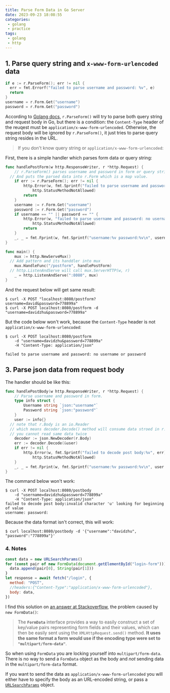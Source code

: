 ```yaml
---
title: Parse Form Data in Go Server
date: 2023-09-23 18:08:55
categories:
 - golang
 - practice
tags:
 - golang
 - http
---
```


## 1. Parse query string and `x-www-form-urlencoded` data

```go
if e := r.ParseForm(); err != nil {
  err = fmt.Errorf("failed to parse username and password: %v", e)
  return
}
username = r.Form.Get("username")
password = r.Form.Get("password")
```

According to  [Golang docs](https://pkg.go.dev/net/http#Request.ParseForm), `r.ParseForm()` will try to parse both query string and request body in Go, but there is a condition: the `Content-Type` header of the reuqest must be `application/x-www-form-urlencoded`. Otherwise, the request body will be ignored by `r.ParseForm()`, it just tries to parse query string resides in the URL. 

> If you don't know query string or `application/x-www-form-urlencoded`: 

First, there is a simple handler which parses form data or query string:

```go
func handlePostForm(w http.ResponseWriter, r *http.Request) {
	// r.ParseForm() parses username and password in form or query string.
  // And puts the parsed data into r.Form which is a map value.
	if err := r.ParseForm(); err != nil {
		http.Error(w, fmt.Sprintf("failed to parse username and password: %v", err),
			http.StatusMethodNotAllowed)
		return
	}
	username := r.Form.Get("username")
	password := r.Form.Get("password")
	if username == "" || password == "" {
		http.Error(w, "failed to parse username and password: no username or password",
			http.StatusMethodNotAllowed)
		return
	}
	_, _ = fmt.Fprint(w, fmt.Sprintf("username:%v password:%v\n", username, password))
}

func main() {
	mux := http.NewServeMux()
  // Add pattern and its handdler into mux
	mux.HandleFunc("/postform", handlePostForm)
  // http.ListenAndServe will call mux.ServerHTTP(w, r)
	_ = http.ListenAndServe(":8080", mux)
}
```

And the request below will get same result:

```shell
$ curl -X POST "localhost:8080/postform?username=david&password=778899a"
$ curl -X POST localhost:8080/postform -d "username=davidzhu&password=778899a"
```

But the code below won't work, because the `Content-Type` header is not `application/x-www-form-urlencoded`:

```shell
$ curl -X POST localhost:8080/postform 
	-d "username=davidzhu&password=778899a" 
	-H "Content-Type: application/json"
	
failed to parse username and password: no username or password
```

## 3. Parse json data from request body

The handler should be like this:

```go
func handlePostBody(w http.ResponseWriter, r *http.Request) {
	// Parse username and password in form.
	type info struct {
		Username string `json:"username"`
		Password string `json:"password"`
	}
	user := info{}
  // note that r.Body is an io.Reader
  // which means decoder.Decode() method will consume data stroed in r.Body
  // you cannot read same data twice
	decoder := json.NewDecoder(r.Body)
	err := decoder.Decode(&user)
	if err != nil {
		http.Error(w, fmt.Sprintf("failed to decode post body:%v", err),
			http.StatusMethodNotAllowed)
	}
	_, _ = fmt.Fprint(w, fmt.Sprintf("username:%v password:%v\n", user.Username, user.Password))
}
```

The command below won't work:

```shell
$ curl -X POST localhost:8080/postbody 
	-d "username=davidzhu&password=778899a" 
	-H "Content-Type: application/json"
failed to decode post body:invalid character 'u' looking for beginning of value
username: password:
```

Because the data format isn't correct, this will work:

```shell
$ curl localhost:8080/postbody -d '{"username":"davidzhu", "password":"778899a"}' 
```

### 4. Notes



```js
const data = new URLSearchParams()
for (const pair of new FormData(document.getElementById("login-form"))) {
  data.append(pair[0], String(pair[1]))
}
let response = await fetch("/login", {
  method: "POST",
  //headers:{"Content-Type":"application/x-www-form-urlencoded"},
  body: data,
})
```

I find this solution on [an answer at Stackoverflow](https://stackoverflow.com/a/46642899/16317008), the problem caused by `new FormData()`:

> The **`FormData`** interface provides a way to easily construct a set of key/value pairs representing form fields and their values, which can then be easily sent using the `XMLHttpRequest.send()` method. **It uses the same format a form would use if the encoding type were set to `"multipart/form-data"`**.

So when using `FormData` you are locking yourself into `multipart/form-data`. There is no way to send a `FormData` object as the body and *not* sending data in the `multipart/form-data` format.

If you want to send the data as `application/x-www-form-urlencoded` you will either have to specify the body as an URL-encoded string, or pass a [`URLSearchParams`](https://developer.mozilla.org/en-US/docs/Web/API/URLSearchParams) object. 
